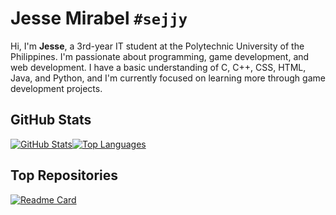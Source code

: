 # Jesse Mirabel `#sejjy`

Hi, I'm **Jesse**, a 3rd-year IT student at the Polytechnic University of the Philippines. I'm passionate about programming, game development, and web development. I have a basic understanding of C, C++, CSS, HTML, Java, and Python, and I'm currently focused on learning more through game development projects.

## GitHub Stats
<div style="display: flex; flex-wrap: wrap;">
  <a href="https://github.com/Sejjy">
    <img align="center" src="https://github-readme-stats.vercel.app/api?username=Sejjy&custom_title=Jesse%27s%20GitHub%20Stats&show_icons=true&theme=dark&bg_color=00000000&ring_color=6FE78B&border_radius=15" alt="GitHub Stats" />
  </a>
  <a href="https://github.com/Sejjy">
    <img align="center" src="https://github-readme-stats.vercel.app/api/top-langs/?username=Sejjy&layout=compact&theme=dark&bg_color=00000000&border_radius=15" alt="Top Languages" />
  </a>
</div>

## Top Repositories
[![Readme Card](https://github-readme-stats.vercel.app/api/pin/?username=Sejjy&repo=MechaBar&theme=dark&bg_color=00000000&border_radius=15)](https://github.com/Sejjy/MechaBar)
